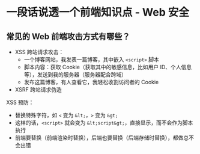# 一段话说透一个前端知识点 - Web 安全

## 常见的 Web 前端攻击方式有哪些？

* XSS 跨站请求攻击：
  * 一个博客网站，我发表一篇博客，其中嵌入 `<script>` 脚本
  * 脚本内容：获取 Cookie（获取其中的敏感信息，比如用户 ID、个人信息等），发送到我的服务器（服务器配合跨域）
  * 发布这篇博客，有人查看它，我轻松收割访问者的 Cookie
* XSRF 跨站请求伪造

XSS 预防：

* 替换特殊字符，如 `<` 变为 `&lt;`，`>` 变为 `&gt;`
* 这样的话，`<script>` 就会变为 `&lt;script&gt;`，直接显示，而不会作为脚本执行
* 前端要替换（前端渲染时替换），后端也要替换（后端存储时替换），都做总不会出错
